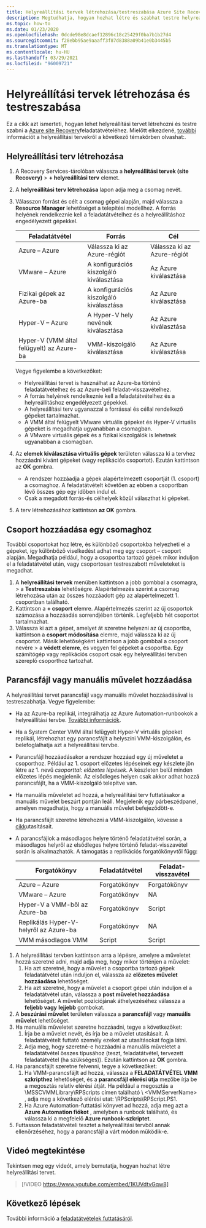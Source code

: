 ```yaml
---
title: Helyreállítási tervek létrehozása/testreszabása Azure Site Recovery
description: Megtudhatja, hogyan hozhat létre és szabhat testre helyreállítási terveket a vész-helyreállítási tervekhez a Azure Site Recovery szolgáltatás használatával.
ms.topic: how-to
ms.date: 01/23/2020
ms.openlocfilehash: 0dcde98e8dcaef12896c18c25429f0ba7b1b27d4
ms.sourcegitcommit: f28ebb95ae9aaaff3f87d8388a09b41e0b3445b5
ms.translationtype: MT
ms.contentlocale: hu-HU
ms.lasthandoff: 03/29/2021
ms.locfileid: "96009721"
---
```

# <a name="create-and-customize-recovery-plans"></a>Helyreállítási tervek létrehozása és testreszabása

Ez a cikk azt ismerteti, hogyan lehet helyreállítási tervet létrehozni és testre szabni a [Azure site Recovery](site-recovery-overview.md)feladatátvételéhez. Mielőtt elkezdené, [további](recovery-plan-overview.md) információt a helyreállítási tervekről a következő témakörben olvashat:.

## <a name="create-a-recovery-plan"></a>Helyreállítási terv létrehozása

1. A Recovery Services-tárolóban válassza a **helyreállítási tervek (site Recovery)**  >  **+ helyreállítási terv** elemet.
2. A **helyreállítási terv létrehozása** lapon adja meg a csomag nevét.
3. Válasszon forrást és célt a csomag gépei alapján, majd válassza a **Resource Manager** lehetőséget a telepítési modellhez. A forrás helyének rendelkeznie kell a feladatátvételhez és a helyreállításhoz engedélyezett gépekkel. 

    **Feladatátvétel** | **Forrás** | **Cél** 
   --- | --- | ---
   Azure – Azure | Válassza ki az Azure-régiót | Válassza ki az Azure-régiót
   VMware – Azure | A konfigurációs kiszolgáló kiválasztása | Az Azure kiválasztása
   Fizikai gépek az Azure-ba | A konfigurációs kiszolgáló kiválasztása | Az Azure kiválasztása   
   Hyper-V – Azure | A Hyper-V hely nevének kiválasztása | Az Azure kiválasztása
   Hyper-V (VMM által felügyelt) az Azure-ba  | VMM-kiszolgáló kiválasztása | Az Azure kiválasztása
  
    Vegye figyelembe a következőket:
    - Helyreállítási tervet is használhat az Azure-ba történő feladatátvételhez és az Azure-beli feladat-visszavételhez.
    - A forrás helyének rendelkeznie kell a feladatátvételhez és a helyreállításhoz engedélyezett gépekkel.
    - A helyreállítási terv ugyanazzal a forrással és céllal rendelkező gépeket tartalmazhat.
    - A VMM által felügyelt VMware virtuális gépeket és Hyper-V virtuális gépeket is megadhatja ugyanabban a csomagban.
    - A VMware virtuális gépek és a fizikai kiszolgálók is lehetnek ugyanabban a csomagban.

4. Az **elemek kiválasztása virtuális gépek** területen válassza ki a tervhez hozzáadni kívánt gépeket (vagy replikációs csoportot). Ezután kattintson az **OK** gombra.
    - A rendszer hozzáadja a gépek alapértelmezett csoportját (1. csoport) a csomaghoz. A feladatátvételt követően az ebben a csoportban lévő összes gép egy időben indul el.
    - Csak a megadott forrás-és célhelyek közül választhat ki gépeket. 
5. A terv létrehozásához kattintson **az OK** gombra.

## <a name="add-a-group-to-a-plan"></a>Csoport hozzáadása egy csomaghoz

További csoportokat hoz létre, és különböző csoportokba helyezheti el a gépeket, így különböző viselkedést adhat meg egy csoport – csoport alapján. Megadhatja például, hogy a csoportba tartozó gépek mikor induljon el a feladatátvétel után, vagy csoportosan testreszabott műveleteket is megadhat.

1. A **helyreállítási tervek** menüben kattintson a jobb gombbal a csomagra, > a **Testreszabás** lehetőségre. Alapértelmezés szerint a csomag létrehozása után az összes hozzáadott gép az alapértelmezett 1. csoportban található.
2. Kattintson a **+ csoport** elemre. Alapértelmezés szerint az új csoportok számozása a hozzáadás sorrendjében történik. Legfeljebb hét csoportot tartalmazhat.
3. Válassza ki azt a gépet, amelyet át szeretne helyezni az új csoportba, kattintson a **csoport módosítása** elemre, majd válassza ki az új csoportot. Másik lehetőségként kattintson a jobb gombbal a csoport nevére > a **védett elemre**, és vegyen fel gépeket a csoportba. Egy számítógép vagy replikációs csoport csak egy helyreállítási tervben szereplő csoporthoz tartozhat.


## <a name="add-a-script-or-manual-action"></a>Parancsfájl vagy manuális művelet hozzáadása

A helyreállítási tervet parancsfájl vagy manuális művelet hozzáadásával is testreszabhatja. Vegye figyelembe:

- Ha az Azure-ba replikál, integrálhatja az Azure Automation-runbookok a helyreállítási tervbe. [További információk](site-recovery-runbook-automation.md).
- Ha a System Center VMM által felügyelt Hyper-V virtuális gépeket replikál, létrehozhat egy parancsfájlt a helyszíni VMM-kiszolgálón, és belefoglalhatja azt a helyreállítási tervbe.
- Parancsfájl hozzáadásakor a rendszer hozzáad egy új műveletet a csoporthoz. Például az 1. csoport előzetes lépéseinek egy készlete jön létre az 1. nevű *csoporttal: előzetes lépések*. A készleten belül minden előzetes lépés megjelenik. Az elsődleges helyen csak akkor adhat hozzá parancsfájlt, ha a VMM-kiszolgáló telepítve van.
- Ha manuális műveletet ad hozzá, a helyreállítási terv futtatásakor a manuális művelet beszúrt pontján leáll. Megjelenik egy párbeszédpanel, amelyen megadhatja, hogy a manuális művelet befejeződött-e.
- Ha parancsfájlt szeretne létrehozni a VMM-kiszolgálón, kövesse a [cikk](hyper-v-vmm-recovery-script.md)utasításait.
- A parancsfájlok a másodlagos helyre történő feladatátvétel során, a másodlagos helyről az elsődleges helyre történő feladat-visszavétel során is alkalmazhatók. A támogatás a replikációs forgatókönyvtől függ:
    
    **Forgatókönyv** | **Feladatátvétel** | **Feladat-visszavétel**
    --- | --- | --- 
    Azure – Azure  | Forgatókönyv | Forgatókönyv
    VMware – Azure | Forgatókönyv | NA 
    Hyper-V a VMM-ből az Azure-ba | Forgatókönyv | Script
    Replikálás Hyper-V-helyről az Azure-ba | Forgatókönyv | NA
    VMM másodlagos VMM | Script | Script

1. A helyreállítási tervben kattintson arra a lépésre, amelyre a műveletet hozzá szeretné adni, majd adja meg, hogy mikor történjen a művelet:
    1. Ha azt szeretné, hogy a művelet a csoportba tartozó gépek feladatátvétel után induljon el, válassza az **előzetes művelet hozzáadása** lehetőséget.
    1. Ha azt szeretné, hogy a művelet a csoport gépei után induljon el a feladatátvétel után, válassza a **post művelet hozzáadása** lehetőséget. A művelet pozíciójának áthelyezéséhez válassza a **feljebb vagy** **lejjebb** gombokat.
2. A **beszúrási művelet** területen válassza a **parancsfájl** vagy **manuális művelet** lehetőséget.
3. Ha manuális műveletet szeretne hozzáadni, tegye a következőket:
    1. Írja be a művelet nevét, és írja be a művelet utasításait. A feladatátvételt futtató személy ezeket az utasításokat fogja látni.
    1. Adja meg, hogy szeretné-e hozzáadni a manuális műveletet a feladatátvétel összes típusához (teszt, feladatátvétel, tervezett feladatátvétel (ha szükséges)). Ezután kattintson az **OK** gombra.
4. Ha parancsfájlt szeretne felvenni, tegye a következőket:
    1. Ha VMM-parancsfájlt ad hozzá, válassza a **FELADATÁTVÉTEL VMM szkripthez** lehetőséget, és a **parancsfájl elérési útja** mezőbe írja be a megosztás relatív elérési útját. Ha például a megosztás a \MSSCVMMLibrary\RPScripts címen található \\ \<VMMServerName> , adja meg a következő elérési utat: \RPScripts\RPScript.PS1.
    1. Ha Azure Automation-futtatási könyvet ad hozzá, adja meg azt a **Azure Automation fiókot** , amelyben a runbook található, és válassza ki a megfelelő **Azure runbook-szkriptet**.
5. Futtasson feladatátvételi tesztet a helyreállítási tervből annak ellenőrzéséhez, hogy a parancsfájl a várt módon működik-e.

## <a name="watch-a-video"></a>Videó megtekintése

Tekintsen meg egy videót, amely bemutatja, hogyan hozhat létre helyreállítási tervet.


> [!VIDEO https://www.youtube.com/embed/1KUVdtvGqw8]

## <a name="next-steps"></a>Következő lépések

További információ a [feladatátvételek futtatásáról](site-recovery-failover.md).  

    
